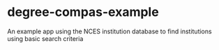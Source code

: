 # degree-compas-example
An example app using the NCES institution database to find institutions using basic search criteria
